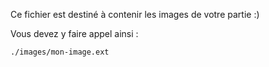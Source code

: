 Ce fichier est destiné à contenir les images de votre partie :)

Vous devez y faire appel ainsi :
```
./images/mon-image.ext
```